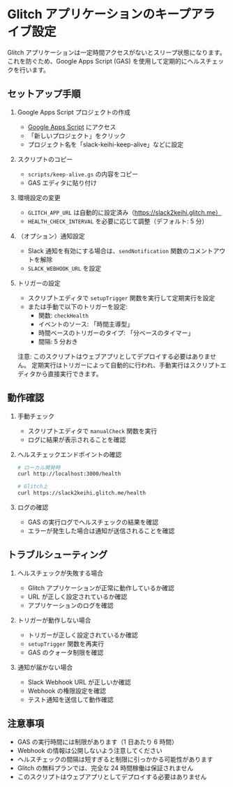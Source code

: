 # Glitch アプリケーションのキープアライブ設定

Glitch アプリケーションは一定時間アクセスがないとスリープ状態になります。これを防ぐため、Google Apps Script (GAS) を使用して定期的にヘルスチェックを行います。

## セットアップ手順

1. Google Apps Script プロジェクトの作成

   - [Google Apps Script](https://script.google.com/) にアクセス
   - 「新しいプロジェクト」をクリック
   - プロジェクト名を「slack-keihi-keep-alive」などに設定

2. スクリプトのコピー

   - `scripts/keep-alive.gs` の内容をコピー
   - GAS エディタに貼り付け

3. 環境設定の変更

   - `GLITCH_APP_URL` は自動的に設定済み（https://slack2keihi.glitch.me）
   - `HEALTH_CHECK_INTERVAL` を必要に応じて調整（デフォルト: 5 分）

4. （オプション）通知設定

   - Slack 通知を有効にする場合は、`sendNotification` 関数のコメントアウトを解除
   - `SLACK_WEBHOOK_URL` を設定

5. トリガーの設定

   - スクリプトエディタで `setupTrigger` 関数を実行して定期実行を設定
   - または手動で以下のトリガーを設定:
     - 関数: `checkHealth`
     - イベントのソース: 「時間主導型」
     - 時間ベースのトリガーのタイプ: 「分ベースのタイマー」
     - 間隔: 5 分おき

   注意: このスクリプトはウェブアプリとしてデプロイする必要はありません。
   定期実行はトリガーによって自動的に行われ、手動実行はスクリプトエディタから直接実行できます。

## 動作確認

1. 手動チェック

   - スクリプトエディタで `manualCheck` 関数を実行
   - ログに結果が表示されることを確認

2. ヘルスチェックエンドポイントの確認

   ```bash
   # ローカル開発時
   curl http://localhost:3000/health

   # Glitch上
   curl https://slack2keihi.glitch.me/health
   ```

3. ログの確認
   - GAS の実行ログでヘルスチェックの結果を確認
   - エラーが発生した場合は通知が送信されることを確認

## トラブルシューティング

1. ヘルスチェックが失敗する場合

   - Glitch アプリケーションが正常に動作しているか確認
   - URL が正しく設定されているか確認
   - アプリケーションのログを確認

2. トリガーが動作しない場合

   - トリガーが正しく設定されているか確認
   - `setupTrigger` 関数を再実行
   - GAS のクォータ制限を確認

3. 通知が届かない場合
   - Slack Webhook URL が正しいか確認
   - Webhook の権限設定を確認
   - テスト通知を送信して動作確認

## 注意事項

- GAS の実行時間には制限があります（1 日あたり 6 時間）
- Webhook の情報は公開しないよう注意してください
- ヘルスチェックの間隔は短すぎると制限に引っかかる可能性があります
- Glitch の無料プランでは、完全な 24 時間稼働は保証されません
- このスクリプトはウェブアプリとしてデプロイする必要はありません
